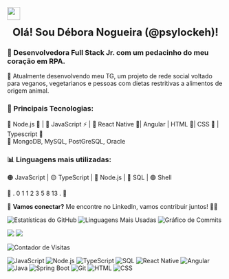 <img src="https://media.giphy.com/media/hvRJCLFzcasrR4ia7z/giphy.gif" width="30px"/>

<p align="center">
  <strong><span style="font-size: 24px;"> Olá! Sou Débora Nogueira (@psylockeh)!</span></strong>
</p>

### 🚀 Desenvolvedora Full Stack Jr. com um pedacinho do meu coração em RPA.

🌱 Atualmente desenvolvendo meu TG, um projeto de rede social voltado para veganos, vegetarianos e pessoas com dietas restritivas a alimentos de origem animal.

### 🎯 Principais Tecnologias:
🔹 Node.js 🚀 | 🔹 JavaScript ⚡ | 🔹 React Native 🚀| Angular | HTML 🔗| CSS  🚀 | Typescript 🔗  
🔸  MongoDB, MySQL, PostGreSQL, Oracle 

### 📊 Linguagens mais utilizadas:
🟠 JavaScript | 🟡 TypeScript | 🔵 Node.js | 🔴 SQL | 🟢 Shell  

💬 . 0 1 1 2 3 5 8 13 . 💬

📌 **Vamos conectar?** Me encontre no LinkedIn, vamos contribuir juntos! 🚀✨


![Estatísticas do GitHub](https://github-readme-stats.vercel.app/api?username=psylockeh&show_icons=true&theme=radical)
![Linguagens Mais Usadas](https://github-readme-stats.vercel.app/api/top-langs/?username=psylockeh&layout=compact&langs_count=10&theme=radical)
![Gráfico de Commits](https://github-readme-streak-stats.herokuapp.com/?user=psylockeh&theme=radical)

<p align="left">
  <a href="https://www.linkedin.com/in/nogueirad/"><img src="https://img.shields.io/badge/-LinkedIn-0077B5?style=flat&logo=Linkedin&logoColor=white"/></a>
  <a href="https://www.instagram.com/debora.cnh/"><img src="https://img.shields.io/badge/-Instagram-E4405F?style=flat&logo=Instagram&logoColor=white"/></a>
</p>


![Contador de Visitas](https://komarev.com/ghpvc/?username=psylockeh&color=blue)


![JavaScript](https://img.shields.io/badge/JavaScript-F7DF1E?style=for-the-badge&logo=javascript&logoColor=black)
![Node.js](https://img.shields.io/badge/Node.js-43853D?style=for-the-badge&logo=node.js&logoColor=white)
![TypeScript](https://img.shields.io/badge/TypeScript-3178C6?style=for-the-badge&logo=typescript&logoColor=white)
![SQL](https://img.shields.io/badge/SQL-4479A1?style=for-the-badge&logo=postgresql&logoColor=white)
![React Native](https://img.shields.io/badge/React%20Native-61DAFB?style=for-the-badge&logo=react&logoColor=black)
![Angular](https://img.shields.io/badge/Angular-DD0031?style=for-the-badge&logo=angular&logoColor=white)
![Java](https://img.shields.io/badge/Java-ED8B00?style=for-the-badge&logo=java&logoColor=white)
![Spring Boot](https://img.shields.io/badge/Spring%20Boot-6DB33F?style=for-the-badge&logo=spring-boot&logoColor=white)
![Git](https://img.shields.io/badge/Git-F05032?style=for-the-badge&logo=git&logoColor=white)
![HTML](https://img.shields.io/badge/HTML5-E34F26?style=for-the-badge&logo=html5&logoColor=white)
![CSS](https://img.shields.io/badge/CSS3-1572B6?style=for-the-badge&logo=css3&logoColor=white)




